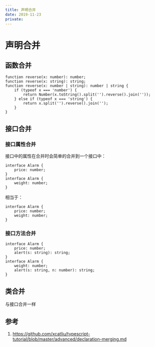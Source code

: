 ```yaml
---
title: 声明合并
date: 2019-11-23
private: 
---
```

# 声明合并

## 函数合并
    function reverse(x: number): number;
    function reverse(x: string): string;
    function reverse(x: number | string): number | string {
        if (typeof x === 'number') {
            return Number(x.toString().split('').reverse().join(''));
        } else if (typeof x === 'string') {
            return x.split('').reverse().join('');
        }
    }

## 接口合并
### 接口属性合并
接口中的属性在合并时会简单的合并到一个接口中：

    interface Alarm {
        price: number;
    }
    interface Alarm {
        weight: number;
    }

相当于：

    interface Alarm {
        price: number;
        weight: number;
    }

### 接口方法合并
    interface Alarm {
        price: number;
        alert(s: string): string;
    }
    interface Alarm {
        weight: number;
        alert(s: string, n: number): string;
    }

## 类合并
与接口合并一样

## 参考
1. https://github.com/xcatliu/typescript-tutorial/blob/master/advanced/declaration-merging.md